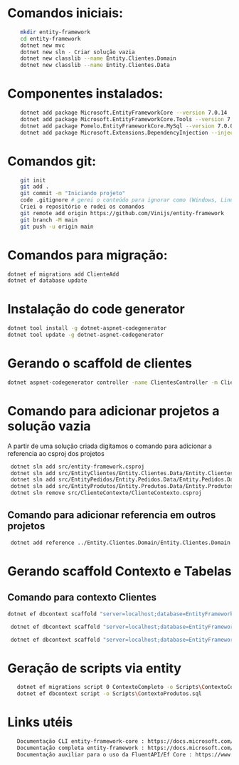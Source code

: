 # Comandos iniciais:
``` bash
    mkdir entity-framework
    cd entity-framework
    dotnet new mvc
    dotnet new sln - Criar solução vazia
    dotnet new classlib --name Entity.Clientes.Domain
    dotnet new classlib --name Entity.Clientes.Data
```

# Componentes instalados:
``` bash
    dotnet add package Microsoft.EntityFrameworkCore --version 7.0.14
    dotnet add package Microsoft.EntityFrameworkCore.Tools --version 7.0.14
    dotnet add package Pomelo.EntityFrameworkCore.MySql --version 7.0.0
    dotnet add package Microsoft.Extensions.DependencyInjection --injeção de dependência
```

# Comandos git:
``` bash
    git init
    git add .
    git commit -m "Iniciando projeto"
    code .gitignore # gerei o conteúdo para ignorar como (Windows, Linux, Mac, DotnetCore, VisualStudioCode) no link: https://www.toptal.com/developers/gitignore/
    Criei o repositório e rodei os comandos
    git remote add origin https://github.com/Vinijs/entity-framework
    git branch -M main
    git push -u origin main
```

# Comandos para migração:

``` bash
dotnet ef migrations add ClienteAdd
dotnet ef database update
```

# Instalação do code generator
``` bash
dotnet tool install -g dotnet-aspnet-codegenerator
dotnet tool update -g dotnet-aspnet-codegenerator
```

# Gerando o scaffold de clientes
``` bash
dotnet aspnet-codegenerator controller -name ClientesController -m Cliente -dc DbContexto --relativeFolderPath Controllers --useDefaultLayout
```
# Comando para adicionar projetos a solução vazia
A partir de uma solução criada digitamos o comando para adicionar a referencia ao csproj dos projetos
``` bash
 dotnet sln add src/entity-framework.csproj
 dotnet sln add src/EntityClientes/Entity.Clientes.Data/Entity.Clientes.Data.csproj
 dotnet sln add src/EntityPedidos/Entity.Pedidos.Data/Entity.Pedidos.Data.csproj
 dotnet sln add src/EntityProdutos/Entity.Produtos.Data/Entity.Produtos.Data.csproj
 dotnet sln remove src/ClienteContexto/ClienteContexto.csproj
```

## Comando para adicionar referencia em outros projetos
```bash
 dotnet add reference ../Entity.Clientes.Domain/Entity.Clientes.Domain.csproj
```

# Gerando scaffold Contexto e Tabelas
## Comando para contexto Clientes
```bash 
dotnet ef dbcontext scaffold "server=localhost;database=EntityFrameworkComunidade;uid=root;pwd=carroforte" Pomelo.EntityFrameworkCore.MySql -t clientes -t enderecos -f -c ClienteDbContexto -o Contexto

 dotnet ef dbcontext scaffold "server=localhost;database=EntityFrameworkComunidade;uid=root;pwd=carroforte" Pomelo.EntityFrameworkCore.MySql -n Entity.Clientes.Domain.Entidades -t clientes -t enderecos -f -c ClienteDbContexto --context-dir Contexto --output-dir ..\Entity.Clientes.Domain\Entidades

 dotnet ef dbcontext scaffold "server=localhost;database=EntityFrameworkComunidade;uid=root;pwd=carroforte" Pomelo.EntityFrameworkCore.MySql -n Entity.Domain.Produtos.Entidades -t produtos -f -c ProdutosDbContexto --context-dir Contexto --output-dir ..\Entity.Produtos.Domain\Entidades
```

 # Geração de scripts via entity
 ``` bash
    dotnet ef migrations script 0 ContextoCompleto -o Scripts\ContextoCompleto.sql -i
    dotnet ef dbcontext script -o Scripts\ContextoProdutos.sql
 ```

 # Links utéis
 ``` bash
    Documentação CLI entity-framework-core : https://docs.microsoft.com/pt-br/ef/core/cli/dotnet
    Documentação completa entity-framework : https://docs.microsoft.com/pt-br/ef/
    Documentação auxiliar para o uso da FluentAPI/Ef Core : https://www.entityframeworktutorial.net/
 ```
